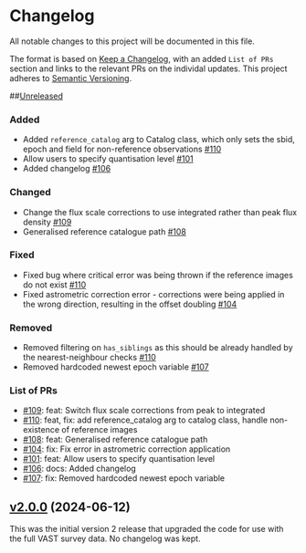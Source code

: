 # Changelog

All notable changes to this project will be documented in this file.

The format is based on [Keep a Changelog](https://keepachangelog.com/en/1.0.0/), with an added `List of PRs` section and links to the relevant PRs on the individal updates. This project adheres to [Semantic Versioning](https://semver.org/spec/v2.0.0.html).

##[Unreleased](https://github.com/askap-vast/vast-post-processing/compare/v2.0.0...HEAD)

### Added

- Added `reference_catalog` arg to Catalog class, which only sets the sbid, epoch and field for non-reference observations [#110](https://github.com/askap-vast/vast-post-processing/pull/110/)
- Allow users to specify quantisation level [#101](https://github.com/askap-vast/vast-post-processing/pull/101)
- Added changelog [#106](https://github.com/askap-vast/vast-post-processing/pull/106)

### Changed

- Change the flux scale corrections to use integrated rather than peak flux density [#109](https://github.com/askap-vast/vast-post-processing/pull/109)
- Generalised reference catalogue path [#108](https://github.com/askap-vast/vast-post-processing/pull/108)

### Fixed

- Fixed bug where critical error was being thrown if the reference images do not exist [#110](https://github.com/askap-vast/vast-post-processing/pull/110/)
- Fixed astrometric correction error - corrections were being applied in the wrong direction, resulting in the offset doubling [#104](https://github.com/askap-vast/vast-post-processing/pull/104)

### Removed

- Removed filtering on `has_siblings` as this should be already handled by the nearest-neighbour checks [#110](https://github.com/askap-vast/vast-post-processing/pull/110/)
- Removed hardcoded newest epoch variable [#107](https://github.com/askap-vast/vast-post-processing/pull/107)

### List of PRs

- [#109](https://github.com/askap-vast/vast-post-processing/pull/109): feat: Switch flux scale corrections from peak to integrated
- [#110](https://github.com/askap-vast/vast-post-processing/pull/110/): feat, fix: add reference_catalog arg to catalog class, handle non-existence of reference images
- [#108](https://github.com/askap-vast/vast-post-processing/pull/108): feat: Generalised reference catalogue path
- [#104](https://github.com/askap-vast/vast-post-processing/pull/104): fix: Fix error in astrometric correction application
- [#101](https://github.com/askap-vast/vast-post-processing/pull/101): feat: Allow users to specify quantisation level
- [#106](https://github.com/askap-vast/vast-post-processing/pull/106): docs: Added changelog
- [#107](https://github.com/askap-vast/vast-post-processing/pull/107): fix: Removed hardcoded newest epoch variable

## [v2.0.0](https://github.com/askap-vast/vast-post-processing/releases/tag/v2.0.0) (2024-06-12)

This was the initial version 2 release that upgraded the code for use with the full VAST survey data. No changelog was kept.
